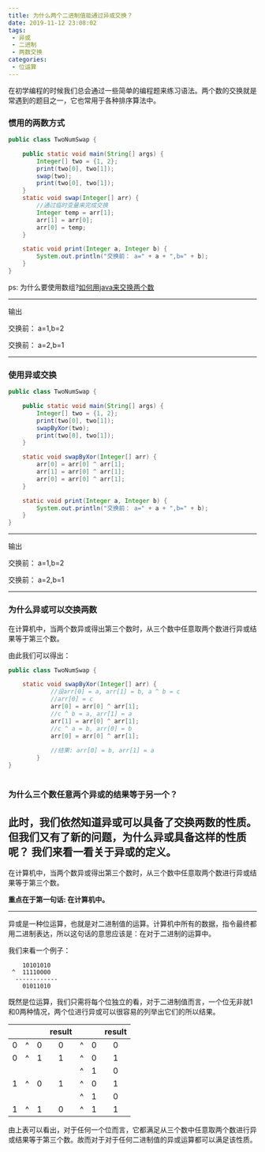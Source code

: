 ```yaml
---
title: 为什么两个二进制值能通过异或交换？
date: 2019-11-12 23:08:02
tags:
 - 异或
 - 二进制
 - 两数交换
categories:
 - 位运算
---
```


在初学编程的时候我们总会通过一些简单的编程题来练习语法。两个数的交换就是常遇到的题目之一，它也常用于各种排序算法中。

### 惯用的两数方式

```java
public class TwoNumSwap {

    public static void main(String[] args) {
        Integer[] two = {1, 2};
        print(two[0], two[1]);
        swap(two);
        print(two[0], two[1]);
    }
    static void swap(Integer[] arr) {
        //通过临时变量来完成交换
        Integer temp = arr[1];
        arr[1] = arr[0];
        arr[0] = temp;
    }

    static void print(Integer a, Integer b) {
        System.out.println("交换前： a=" + a + ",b=" + b);
    }
}
```
ps: 为什么要使用数组?[如何用java来交换两个数](../java/java-swap.md)
***
输出

交换前： a=1,b=2

交换前： a=2,b=1
***

### 使用异或交换

```java
public class TwoNumSwap {

    public static void main(String[] args) {
        Integer[] two = {1, 2};
        print(two[0], two[1]);
        swapByXor(two);
        print(two[0], two[1]);
    }

    static void swapByXor(Integer[] arr) {
        arr[0] = arr[0] ^ arr[1];
        arr[1] = arr[0] ^ arr[1];
        arr[0] = arr[0] ^ arr[1];
    }

    static void print(Integer a, Integer b) {
        System.out.println("交换前： a=" + a + ",b=" + b);
    }
}
```
***
输出

交换前： a=1,b=2

交换前： a=2,b=1
***

### 为什么异或可以交换两数
在计算机中，当两个数异或得出第三个数时，从三个数中任意取两个数进行异或结果等于第三个数。

由此我们可以得出：
```java
public class TwoNumSwap {

    static void swapByXor(Integer[] arr) {
            //设arr[0] = a, arr[1] = b, a ^ b = c
            //arr[0] = c
            arr[0] = arr[0] ^ arr[1];
            //c ^ b = a, arr[1] = a
            arr[1] = arr[0] ^ arr[1];
            //c ^ a = b, arr[0] = b
            arr[0] = arr[0] ^ arr[1];
    
            //结果: arr[0] = b, arr[1] = a  
        }
}
    
```
### 为什么三个数任意两个异或的结果等于另一个？
此时，我们依然知道异或可以具备了交换两数的性质。但我们又有了新的问题，为什么异或具备这样的性质呢？
我们来看一看关于异或的定义。
---
在计算机中，当两个数异或得出第三个数时，从三个数中任意取两个数进行异或结果等于第三个数。

**重点在于第一句话: 在计算机中。**

---
异或是一种位运算，也就是对二进制值的运算。计算机中所有的数据，指令最终都用二进制表达，所以这句话的意思应该是：在对于二进制的运算中。

我们来看一个例子：
```text
    10101010
 ^  11110000
  ------------
    01011010
```
既然是位运算，我们只需将每个位独立的看，对于二进制值而言，一个位无非就1和0两种情况，两个位进行异或可以很容易的列举出它们的所以结果。

|        |        |        | result |        |        | result |
| :----: | :----: | :----: | :----: | :----: | :----: | :----: |
|   0    |    ^   |    0   |    0   |    ^   |    0   |    0   |
|   0    |    ^   |    1   |    1   |    ^   |    0   |    1   |
|        |        |        |        |    ^   |    1   |    0   |
|   1    |    ^   |    0   |    1   |    ^   |    0   |    1   |
|        |        |        |        |    ^   |    1   |    0   |
|   1    |    ^   |    1   |    0   |    ^   |    1   |    1   |

由上表可以看出，对于任何一个位而言，它都满足从三个数中任意取两个数进行异或结果等于第三个数。故而对于对于任何二进制值的异或运算都可以满足该性质。